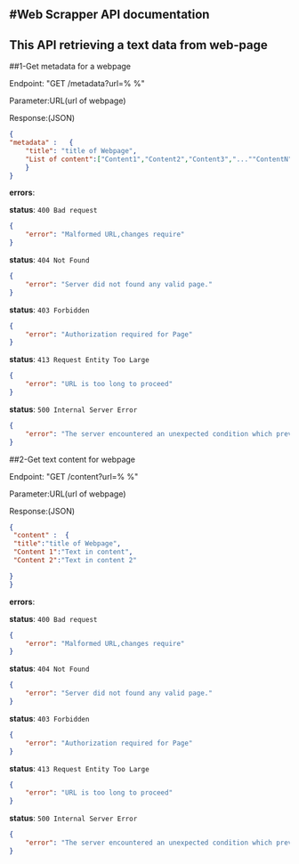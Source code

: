 #Web Scrapper API documentation
----------------------------------
This API retrieving a text data from web-page 
-------------------------------------------------------------------------
##1-Get metadata for a webpage

Endpoint: "GET /metadata?url=% %"

Parameter:URL(url of webpage)

Response:(JSON)
```json
{
"metadata" :   {
    "title": "title of Webpage",
    "List of content":["Content1","Content2","Content3","...""ContentN"]
    }
}
```

**errors**:

**status**: `400 Bad request`
```json
{
    "error": "Malformed URL,changes require"
}
```


**status**: `404 Not Found`
```json
{
    "error": "Server did not found any valid page."
}
```


**status**: `403 Forbidden`
```json
{
    "error": "Authorization required for Page"
}
```



**status**: `413 Request Entity Too Large`
```json
{
    "error": "URL is too long to proceed"
}
```

**status**: `500 Internal Server Error`
```json
{
    "error": "The server encountered an unexpected condition which prevented it from fulfilling the request"
}
```

##2-Get text content for webpage

Endpoint: "GET /content?url=% %"

Parameter:URL(url of webpage)

Response:(JSON)
```json
{
 "content" :  {
 "title":"title of Webpage",
 "Content 1":"Text in content",
 "Content 2":"Text in content 2"

}
}
```
**errors**:

**status**: `400 Bad request`
```json
{
    "error": "Malformed URL,changes require"
}
```


**status**: `404 Not Found`
```json
{
    "error": "Server did not found any valid page."
}
```


**status**: `403 Forbidden`
```json
{
    "error": "Authorization required for Page"
}
```



**status**: `413 Request Entity Too Large`
```json
{
    "error": "URL is too long to proceed"
}
```

**status**: `500 Internal Server Error`
```json
{
    "error": "The server encountered an unexpected condition which prevented it from fulfilling the request"
}
```










